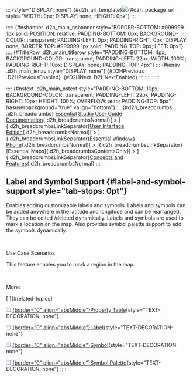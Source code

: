 ::: {style="DISPLAY: none"}
[](ms-xhelp:///?Id=d2h_url_template){#d2h_url_template}![](!package_url!){#d2h_package_url style="WIDTH: 0px; DISPLAY: none; HEIGHT: 0px"}
:::

::::: {#nsbanner .d2h_main_nsbanner style="BORDER-BOTTOM: #999999 1px solid; POSITION: relative; PADDING-BOTTOM: 0px; BACKGROUND-COLOR: transparent; PADDING-LEFT: 0px; PADDING-RIGHT: 0px; DISPLAY: none; BORDER-TOP: #999999 1px solid; PADDING-TOP: 0px; LEFT: 0px"}
:::: {#TitleRow .d2h_main_titlerow style="PADDING-BOTTOM: 4px; BACKGROUND-COLOR: transparent; PADDING-LEFT: 22px; WIDTH: 100%; PADDING-RIGHT: 10px; DISPLAY: none; PADDING-TOP: 4px"}
::: {#ienav .d2h_main_ienav style="DISPLAY: none"}
[](ms-xhelp:///?Id=c99ea7e1-7e70-4b1f-8806-d7beba1531a8){#D2HPrevious .D2HPreviousEnabled}  [](ms-xhelp:///?Id=b68e11e7-5bf7-4b29-924c-1fdff0feaaa7){#D2HNext .D2HNextEnabled}
:::
::::
:::::

:::: {#nstext .d2h_main_nstext style="PADDING-BOTTOM: 10px; BACKGROUND-COLOR: transparent; PADDING-LEFT: 22px; PADDING-RIGHT: 10px; HEIGHT: 100%; OVERFLOW: auto; PADDING-TOP: 5px" hasuserbackground="true" valign="bottom"}
::: {#d2h_breadcrumbs .d2h_breadcrumbs}
[Essential Studio User Guide Documentation](ms-xhelp:///?Id=12457748-09e3-4d74-a240-8e049cedf030){.d2h_breadcrumbsNormal}[ \> ]{.d2h_breadcrumbsLinkSeparator}[User Interface Edition](ms-xhelp:///?Id=c29296b7-531c-413b-a0ec-488ca1f7f669){.d2h_breadcrumbsNormal}[ \> ]{.d2h_breadcrumbsLinkSeparator}[Essential Windows Phone](ms-xhelp:///?Id=5ea1999c-4eff-4775-b84e-407dc825f555){.d2h_breadcrumbsNormal}[ \> ]{.d2h_breadcrumbsLinkSeparator}[Essential Maps]{.d2h_breadcrumbsContentsOnly}[ \> ]{.d2h_breadcrumbsLinkSeparator}[Concepts and Features](ms-xhelp:///?Id=fe4335c8-1cb6-47a4-a6f3-e9bc318bba8d){.d2h_breadcrumbsNormal}
:::

## Label and Symbol Support {#label-and-symbol-support style="tab-stops: 0pt"}

Enables adding customizable labels and symbols. Labels and symbols can be added anywhere in the latitude and longitude and can be rearranged. They can be edited /deleted dynamically. Labels and symbols are used to mark a location on the map. Also provides symbol palette support to add the symbols dynamically.

 

Use Case Scenarios

This feature enables you to mark a region in the map.

 

More:

[ ]{#related-topics}

[![](button.gif){border="0" align="absMiddle"}Property Table](ms-xhelp:///?Id=b68e11e7-5bf7-4b29-924c-1fdff0feaaa7){style="TEXT-DECORATION: none"}

[![](button.gif){border="0" align="absMiddle"}Label](ms-xhelp:///?Id=f10a8b0a-8a40-4dc3-a625-9eab810c1ed3){style="TEXT-DECORATION: none"}

[![](button.gif){border="0" align="absMiddle"}Symbol](ms-xhelp:///?Id=3d662315-152b-4a97-bce4-02420f634238){style="TEXT-DECORATION: none"}

[![](button.gif){border="0" align="absMiddle"}Symbol Palette](ms-xhelp:///?Id=9ddc420c-1aef-47aa-8d4d-e292cc32affa){style="TEXT-DECORATION: none"}
::::
